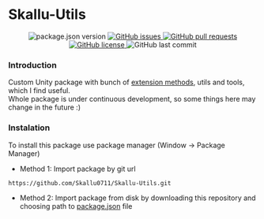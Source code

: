 # Skallu-Utils

<p align="center">
	<img alt="package.json version" src ="https://img.shields.io/github/package-json/v/Skallu0711/Skallu-Utils" />
	<a href="https://github.com/Skallu0711/Skallu-Utils/issues">
		<img alt="GitHub issues" src ="https://img.shields.io/github/issues/Skallu0711/Skallu-Utils" />
	</a>
	<a href="https://github.com/Skallu0711/Skallu-Utils/pulls">
		<img alt="GitHub pull requests" src ="https://img.shields.io/github/issues-pr/Skallu0711/Skallu-Utils" />
	</a>
	<a href="https://github.com/Skallu0711/Skallu-Utils/blob/master/LICENSE">
		<img alt="GitHub license" src ="https://img.shields.io/github/license/Skallu0711/Skallu-Utils" />
	</a>
	<img alt="GitHub last commit" src ="https://img.shields.io/github/last-commit/Skallu0711/Skallu-Utils" />
</p>

### Introduction
Custom Unity package with bunch of [extension methods](http://en.wikipedia.org/wiki/Extension_method), utils and tools, which I find useful.\
Whole package is under continuous development, so some things here may change in the future :)

### Instalation
To install this package use package manager (Window -> Package Manager)

* Method 1: Import package by git url
```
https://github.com/Skallu0711/Skallu-Utils.git
```

* Method 2: Import package from disk by downloading this repository and choosing path to [package.json](package.json) file
